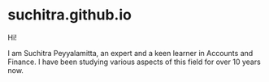 # suchitra.github.io

Hi!

I am Suchitra Peyyalamitta, an expert and a keen learner in Accounts and Finance.
I have been studying various aspects of this field for over 10 years now.
